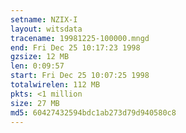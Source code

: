 ```yaml
---
setname: NZIX-I
layout: witsdata
tracename: 19981225-100000.mngd
end: Fri Dec 25 10:17:23 1998
gzsize: 12 MB
len: 0:09:57
start: Fri Dec 25 10:07:25 1998
totalwirelen: 112 MB
pkts: <1 million
size: 27 MB
md5: 60427432594bdc1ab273d79d940580c8
---
```

